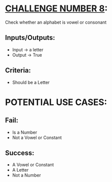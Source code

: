 
# [CHALLENGE NUMBER 8](https://www.programiz.com/kotlin-programming/examples/vowel-consonant):
Check whether an alphabet is vowel or consonant

## Inputs/Outputs:
- Input -> a letter
- Output -> True

## Criteria:
- Should be a Letter

# POTENTIAL USE CASES:
## Fail:
- Is a Number
- Not a Vowel or Constant

## Success:
- A Vowel or Constant
- A Letter
- Not a Number
